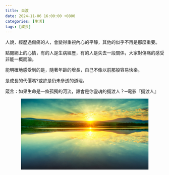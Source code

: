 ```yaml
---
title: 自渡
date: 2024-11-06 16:00:00 +0800
categories: [生活]
tags: [成長]
---
```


人說，經歷過傷痛的人，會變得重視內心的平靜，其他的似乎不再是那麼重要。

點閱網上的心情，有的人是生病經歷，有的人是失去一段關係，大家對傷痛的感受非能一概而論。

能明確地感受到的是，隨著年齡的增長，自己不像以前那般容易快樂。

是成長的代價嗎?或許是仍未參透的道理。

箴言：如果生命是一條孤獨的河流，誰會是你靈魂的擺渡人？─電影『擺渡人』

<div style="text-align: center;">
  <img src="/assets/img/posts/20241106.jpg" alt="自渡：你是話語人" style="width: 80%; height: auto; display: block; margin: auto;" />
  <p style="font-size: 14px; color: #666; margin-top: 6px;">

</p>
</div>
